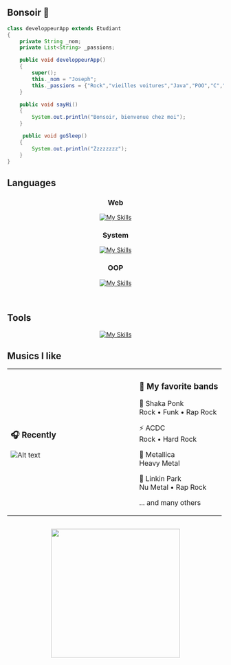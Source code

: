 ## Bonsoir 👋 

```java
class developpeurApp extends Etudiant
{
    private String _nom;
    private List<String> _passions;

    public void developpeurApp() 
    {
        super();
        this._nom = "Joseph";
        this._passions = {"Rock","vieilles voitures","Java","POO","C","jeux vidéo"};
    }

    public void sayHi()
    {
        System.out.println("Bonsoir, bienvenue chez moi");
    }

     public void goSleep()
    {
        System.out.println("Zzzzzzzz");
    }
}
```

<div align="left">
    
## Languages
</div>

<div align="center">
    
### Web
 [![My Skills](https://skillicons.dev/icons?i=html,css,php,js,sqlite)](https://skillicons.dev)
     
### System
 [![My Skills](https://skillicons.dev/icons?i=c,bash)](https://skillicons.dev)
     
 ### OOP
  [![My Skills](https://skillicons.dev/icons?i=cs,php,py,java)](https://skillicons.dev)
    
  </br>
</div>

<div align="left">
    
## Tools
</div>

<div align="center">
    
  [![My Skills](https://skillicons.dev/icons?i=linux,idea,vscode,vscodium,git,gitlab,github,godot)](https://skillicons.dev)
  </br>
</div>


## Musics I like
<table>
<tr>
<td width="60%">

### 🎧 Recently
![Alt text](https://spotify-recently-played-readme.vercel.app/api?user=6p6vsqpmlucd5f8wh525htu2a&unique={true|1|on|yes})

</td>
<td width="40%">

### 🎵 My favorite bands

  🐒 Shaka Ponk                      
   Rock • Funk • Rap Rock  
  
  ⚡ ACDC                             
   Rock • Hard Rock  

  🐍 Metallica                       
   Heavy Metal               

  🎤 Linkin Park                     
   Nu Metal • Rap Rock     
 
... and many others

</td>
</tr>
</table>

##
<div align="center">
<img 
  src="images/meme.png"
  width="300" 
  height="300"
  />
</div>



